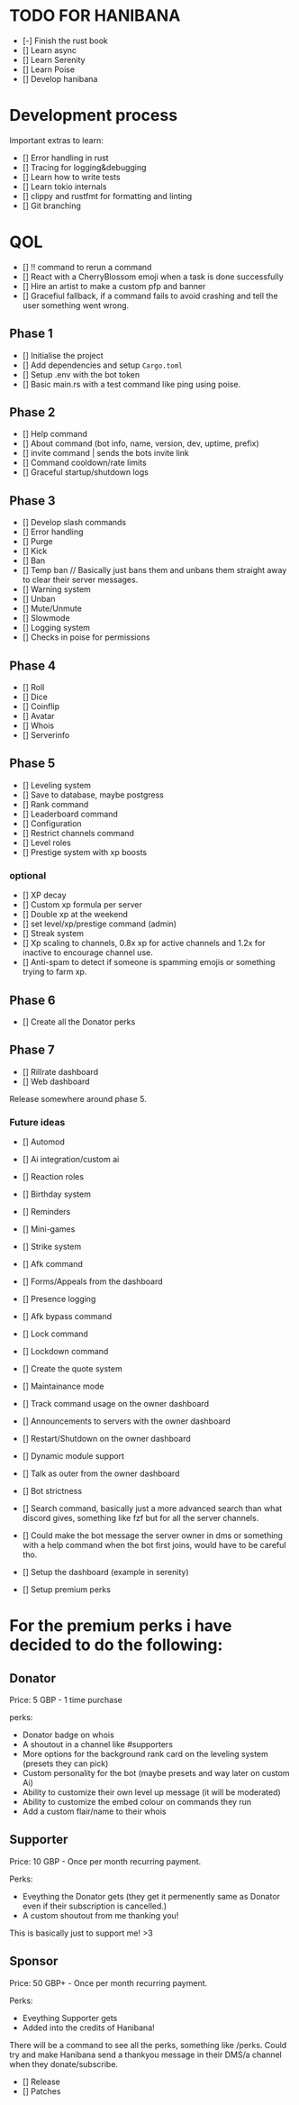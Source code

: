 # TODO FOR HANIBANA

- [-] Finish the rust book
- [] Learn async
- [] Learn Serenity
- [] Learn Poise
- [] Develop hanibana

# Development process

Important extras to learn:

- [] Error handling in rust
- [] Tracing for logging&debugging
- [] Learn how to write tests
- [] Learn tokio internals
- [] clippy and rustfmt for formatting and linting
- [] Git branching


# QOL

- [] !! command to rerun a command
- [] React with a CherryBlossom emoji when a task is done successfully
- [] Hire an artist to make a custom pfp and banner
- [] Gracefiul fallback, if a command fails to avoid crashing and tell the user something went wrong.

## Phase 1

- [] Initialise the project
- [] Add dependencies and setup `Cargo.toml`
- [] Setup .env with the bot token
- [] Basic main.rs with a test command like ping using poise.

## Phase 2

- [] Help command
- [] About command (bot info, name, version, dev, uptime, prefix)
- [] invite command | sends the bots invite link
- [] Command cooldown/rate limits
- [] Graceful startup/shutdown logs

## Phase 3

- [] Develop slash commands
- [] Error handling
- [] Purge
- [] Kick
- [] Ban
- [] Temp ban // Basically just bans them and unbans them straight away to clear their server messages.
- [] Warning system
- [] Unban
- [] Mute/Unmute
- [] Slowmode
- [] Logging system
- [] Checks in poise for permissions

## Phase 4

- [] Roll
- [] Dice
- [] Coinflip
- [] Avatar
- [] Whois
- [] Serverinfo

## Phase 5

- [] Leveling system
- [] Save to database, maybe postgress
- [] Rank command
- [] Leaderboard command
- [] Configuration
- [] Restrict channels command
- [] Level roles
- [] Prestige system with xp boosts

### optional

- [] XP decay
- [] Custom xp formula per server
- [] Double xp at the weekend
- [] set level/xp/prestige command (admin)
- [] Streak system
- [] Xp scaling to channels, 0.8x xp for active channels and 1.2x for inactive to encourage channel use.
- [] Anti-spam to detect if someone is spamming emojis or something trying to farm xp.

## Phase 6

- [] Create all the Donator perks

## Phase 7

- [] Rillrate dashboard
- [] Web dashboard

Release somewhere around phase 5.

### Future ideas

- [] Automod
- [] Ai integration/custom ai
- [] Reaction roles
- [] Birthday system
- [] Reminders
- [] Mini-games
- [] Strike system
- [] Afk command
- [] Forms/Appeals from the dashboard
- [] Presence logging
- [] Afk bypass command
- [] Lock command
- [] Lockdown command
- [] Create the quote system
- [] Maintainance mode
- [] Track command usage on the owner dashboard
- [] Announcements to servers with the owner dashboard
- [] Restart/Shutdown on the owner dashboard
- [] Dynamic module support
- [] Talk as outer from the owner dashboard
- [] Bot strictness
- [] Search command, basically just a more advanced search than what discord gives, something like fzf but for all the server channels.
- [] Could make the bot message the server owner in dms or something with a help command when the bot first joins, would have to be careful tho.



- [] Setup the dashboard (example in serenity)
- [] Setup premium perks
# For the premium perks i have decided to do the following:

## Donator
Price: 5 GBP - 1 time purchase

perks:

- Donator badge on whois
- A shoutout in a channel like #supporters
- More options for the background rank card on the leveling system (presets they can pick)
- Custom personality for the bot (maybe presets and way later on custom Ai)
- Ability to customize their own level up message (it will be moderated)
- Ability to customize the embed colour on commands they run
- Add a custom flair/name to their whois

## Supporter
Price: 10 GBP - Once per month recurring payment.

Perks:

- Eveything the Donator gets (they get it permenently same as Donator even if their subscription is cancelled.)
- A custom shoutout from me thanking you!

This is basically just to support me! >3

## Sponsor
Price: 50 GBP+ - Once per month recurring payment.

Perks:

- Eveything Supporter gets
- Added into the credits of Hanibana!

There will be a command to see all the perks, something like /perks.
Could try and make Hanibana send a thankyou message in their DMS/a channel when they donate/subscribe.

- [] Release
- [] Patches
